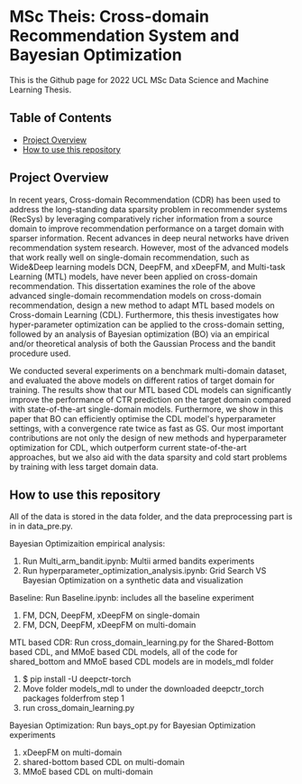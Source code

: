 # MSc Theis: Cross-domain Recommendation System and Bayesian Optimization
This is the Github page for 2022 UCL MSc Data Science and Machine Learning Thesis.

## Table of Contents

* [Project Overview](#project_overview)
* [How to use this repository](#technologies)




## Project Overview

In recent years, Cross-domain Recommendation (CDR) has been used to address the long-standing data sparsity problem in recommender systems (RecSys) by leveraging comparatively richer information from a source domain to improve recommendation performance on a target domain with sparser information. Recent advances in deep neural networks have driven recommendation system research. However, most of the advanced models that work really well on single-domain recommendation, such as Wide&Deep learning models DCN, DeepFM, and xDeepFM, and Multi-task Learning (MTL) models, have never been applied on cross-domain recommendation. This dissertation examines the role of the above advanced single-domain recommendation models on cross-domain recommendation, design a new method to adapt MTL based models on Cross-domain Learning (CDL). Furthermore, this thesis investigates how hyper-parameter optimization can be applied to the cross-domain setting, followed by an analysis of Bayesian optimization (BO) via an empirical and/or theoretical analysis of both the Gaussian Process and the bandit procedure used.

We conducted several experiments on a benchmark multi-domain dataset, and evaluated the above models on different ratios of target domain for training. The results show that our MTL based CDL models can significantly improve the performance of CTR prediction on the target domain compared with state-of-the-art single-domain models. Furthermore, we show in this paper that BO can efficiently optimise the CDL model's hyperparameter settings, with a convergence rate twice as fast as GS. Our most important contributions are not only the design of new methods and hyperparameter optimization for CDL, which outperform current state-of-the-art approaches, but we also aid with the data sparsity and cold start problems by training with less target domain data.

## How to use this repository

All of the data is stored in the data folder, and the data preprocessing part is in in data_pre.py.

Bayesian Optimizaition empirical analysis:
  1. Run Multi_arm_bandit.ipynb: Multii armed bandits experiments 
  2. Run hyperparameter_optimization_analysis.ipynb: Grid Search VS Bayesian Optimization on a synthetic data and visualization

Baseline:
Run Baseline.ipynb: includes all the baseline experiment
  1. FM, DCN, DeepFM, xDeepFM on single-domain
  2. FM, DCN, DeepFM, xDeepFM on multi-domain
  

MTL based CDR:
Run cross_domain_learning.py for the Shared-Bottom based CDL, and MMoE based CDL models, all of the code for shared_bottom and MMoE based CDL models are in models_mdl folder
  1. $ pip install -U deepctr-torch
  2. Move folder models_mdl to under the downloaded deepctr_torch packages folderfrom step 1
  3. run cross_domain_learning.py

Bayesian Optimization:
Run bays_opt.py for Bayesian Optimization experiments
  1. xDeepFM on multi-domain
  2. shared-bottom based CDL on multi-domain
  3. MMoE based CDL on multi-domain
  




